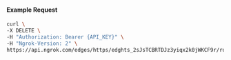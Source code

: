 <!-- Code generated for API Clients. DO NOT EDIT. -->

#### Example Request

```bash
curl \
-X DELETE \
-H "Authorization: Bearer {API_KEY}" \
-H "Ngrok-Version: 2" \
https://api.ngrok.com/edges/https/edghts_2sJsTCBRTDJz3yiqx2k0jWKCF9r/routes/edghtsrt_2sJsTBflzwlGOGPBdbjiab7igwH/websocket_tcp_converter
```
